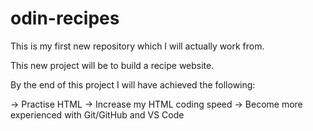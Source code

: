 # odin-recipes

This is my first new repository which I will actually work from. 

This new project will be to build a recipe website. 

By the end of this project I will have achieved the following:

-> Practise HTML
-> Increase my HTML coding speed
-> Become more experienced with Git/GitHub and VS Code